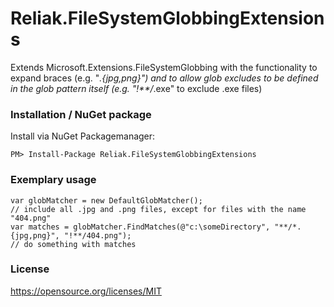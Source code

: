 # Reliak.FileSystemGlobbingExtensions
Extends Microsoft.Extensions.FileSystemGlobbing with the functionality to expand braces (e.g. "*.{jpg,png}") and to allow glob excludes to be defined in the glob pattern itself (e.g. "!**/*.exe" to exclude .exe files)

### Installation / NuGet package
Install via NuGet Packagemanager:
```
PM> Install-Package Reliak.FileSystemGlobbingExtensions
```

### Exemplary usage
```
var globMatcher = new DefaultGlobMatcher();
// include all .jpg and .png files, except for files with the name "404.png"
var matches = globMatcher.FindMatches(@"c:\someDirectory", "**/*.{jpg,png}", "!**/404.png");
// do something with matches
```

### License
https://opensource.org/licenses/MIT